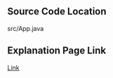 ## Source Code Location

src/App.java

## Explanation Page Link

[Link](https://lunareclipse000.wordpress.com/2023/12/14/2562/)